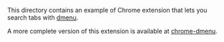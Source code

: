This directory contains an example of Chrome extension that lets you search tabs with [dmenu].

[dmenu]: https://tools.suckless.org/dmenu/

A more complete version of this extension is available at [chrome-dmenu].

[chrome-dmenu]: https://github.com/taupiqueur/chrome-dmenu
